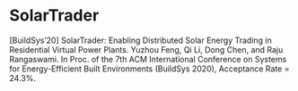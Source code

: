 # SolarTrader

[BuildSys’20] SolarTrader: Enabling Distributed Solar Energy Trading in Residential Virtual Power Plants.
Yuzhou Feng, Qi Li, Dong Chen, and Raju Rangaswami.
In Proc. of the 7th ACM International Conference on Systems for Energy-Efficient Built Environments (BuildSys 2020), Acceptance Rate = 24.3%.
